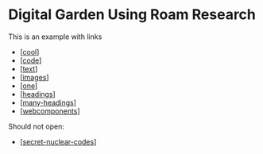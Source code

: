 # Digital Garden Using Roam Research

This is an example with links

- [[cool]]
- [[code]]
- [[text]]
- [[images]]
- [[one]]
- [[headings]]
- [[many-headings]]
- [[webcomponents]]

Should not open:

- [[secret-nuclear-codes]]

[//begin]: # "Autogenerated link references for markdown compatibility"
[cool]: docs/cool "Cool"
[code]: docs/code "Code"
[text]: docs/text "Text"
[images]: docs/images "Images"
[one]: docs/deep-links/one "One"
[headings]: docs/headings "Headings"
[many-headings]: docs/many-headings "Many Headings"
[webcomponents]: docs/webcomponents "Web Components"
[secret-nuclear-codes]: private/secret-nuclear-codes "Secret nuclear codes"
[//end]: # "Autogenerated link references"
